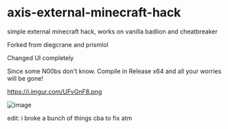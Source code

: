 # axis-external-minecraft-hack
simple external minecraft hack, works on vanilla badlion and cheatbreaker

Forked from diegcrane and prismlol

Changed UI completely

Since some N00bs don't know. Compile in Release x64 and all your worries will be gone!


https://i.imgur.com/UFvGnF8.png

![image](https://i.imgur.com/UFvGnF8.png)


edit: i broke a bunch of things cba to fix atm 
